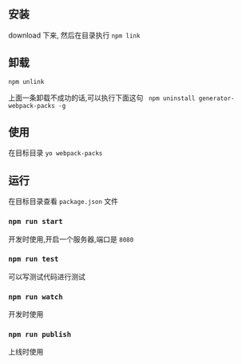 ## 安装

download 下来, 然后在目录执行 `npm link`

## 卸载

`npm unlink`

上面一条卸载不成功的话,可以执行下面这句
` npm uninstall generator-webpack-packs -g`

## 使用

在目标目录 `yo webpack-packs`

## 运行
在目标目录查看 `package.json` 文件

### `npm run start`
开发时使用,开启一个服务器,端口是 `8080`

### `npm run test`
可以写测试代码进行测试

### `npm run watch`
开发时使用

### `npm run publish`
上线时使用
